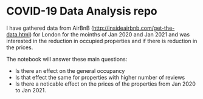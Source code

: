 # COVID-19 Data Analysis repo

I have gathered data from AirBnB (http://insideairbnb.com/get-the-data.html) for London for the moinths of Jan 2020 and Jan 2021 and was interested in the reduction in occupied properties and if there is reduction in the prices. 

The notebook will answer these main questions:
- Is there an effect on the general occupancy
- Is that effect the same for properties with higher number of reviews
- Is there a noticable effect on the prices of the properties from Jan 2020 to Jan 2021. 

